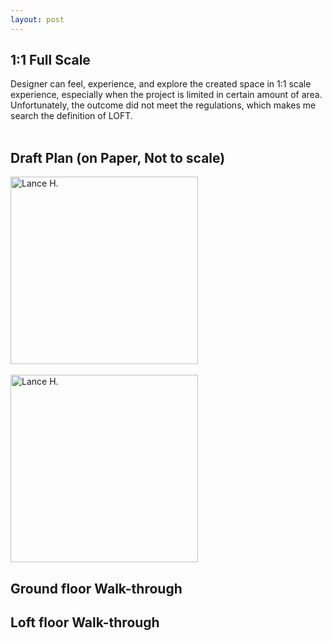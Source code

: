 ```yaml
---
layout: post
---
```

## 1:1 Full Scale
Designer can feel, experience, and explore the created space in 1:1 scale experience, especially when the project is limited in certain amount of area. Unfortunately, the outcome did not meet the regulations, which makes me search the definition of LOFT. <br>
<br>
## Draft Plan (on Paper, Not to scale)
<img alt="Lance H." src="https://github.com/LanceHHe/LanceH./blob/master/Page%20Material/p1.jpg?raw=true" width="300"><br><br>
<img alt="Lance H." src="https://github.com/LanceHHe/LanceH./blob/master/Page%20Material/P2.jpg?raw=true" width="300"><br>
## Ground floor Walk-through

## Loft floor Walk-through
